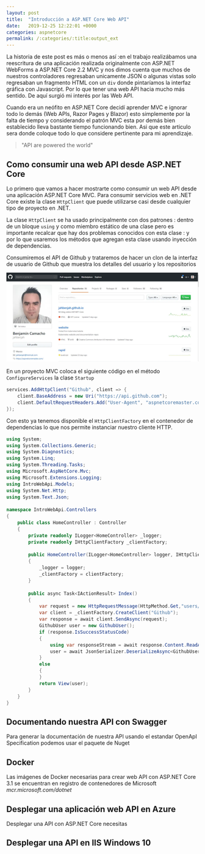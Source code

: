 ```yaml
---
layout: post
title:  "Introducción a ASP.NET Core Web API"
date:   2019-12-25 12:22:01 +0000
categories: aspnetcore
permalink: /:categories/:title:output_ext
---
```


La historia de este post es más o menos así :en el trabajo realizábamos una reescritura de una aplicación realizada originalmente con ASP.NET WebForms a ASP.NET Core 2.2 MVC y nos dimos cuenta que muchos de nuestros controladores regresaban unicamente JSON o algunas vistas solo regresaban un fragmento HTML con un `div` donde pintaríamos la interfaz gráfica con Javascript.  Por lo que tener una web API hacia mucho más sentido. De aquí surgió mi interés por las Web API.

Cuando era un neófito en ASP.NET Core decidí aprender MVC e ignorar todo lo demás (Web APIs, Razor Pages y Blazor) esto simplemente por la falta de tiempo y considerando el patrón MVC esta por demás bien establecido lleva bastante tiempo funcionando bien. Asi que este articulo sera donde coloque todo lo que considere pertinente para mi aprendizaje.

> "API are powered the world"

## Como consumir una web API desde ASP.NET Core

Lo primero que vamos a hacer mostrarte como consumir un web API desde una aplicación ASP.NET Core MVC. Para consumir servicios web en .NET Core existe la clase `HttpClient` que puede utilizarse casi desde cualquier tipo de proyecto en .NET.

La clase `HttpClient` se ha usado principalmente con dos patrones : dentro de un bloque `using` y como miembro estático de una clase pero es importante recalcar que hay dos problemas conocidos con esta clase : []()  y []() por lo que usaremos los métodos que agregan esta clase usando inyección de dependencias.

Consumiremos el API de Github y trataremos de hacer un clon de la interfaz de usuario de Github que muestra los detalles del usuario y los repositorios

<img src="/img/CapturaGithub.webp" loading="lazy"  alt="Captura de la página de Github">

En un proyecto MVC coloca el siguiente código en el método `ConfigureServices` la clase `Startup`

```cs
services.AddHttpClient("Github", client => {
    client.BaseAddress = new Uri("https://api.github.com");
    client.DefaultRequestHeaders.Add("User-Agent", "aspnetcoremaster.com");
});
```

Con esto ya tenemos disponible el `HttpClientFactory` en el contenedor de dependencias lo que nos permite instanciar nuestro cliente HTTP.

```cs
using System;
using System.Collections.Generic;
using System.Diagnostics;
using System.Linq;
using System.Threading.Tasks;
using Microsoft.AspNetCore.Mvc;
using Microsoft.Extensions.Logging;
using IntroWebApi.Models;
using System.Net.Http;
using System.Text.Json;

namespace IntroWebApi.Controllers
{
    public class HomeController : Controller
    {
        private readonly ILogger<HomeController> _logger;
        private readonly IHttpClientFactory _clientFactory;

        public HomeController(ILogger<HomeController> logger, IHttpClientFactory clientFactory)
        {
            _logger = logger;
            _clientFactory = clientFactory;
        }

        public async Task<IActionResult> Index()
        {
            var request = new HttpRequestMessage(HttpMethod.Get,"users/jahbenjah");
            var client = _clientFactory.CreateClient("Github");
            var response = await client.SendAsync(request);
            GithubUser user = new GithubUser();
            if (response.IsSuccessStatusCode)
            {
                using var responseStream = await response.Content.ReadAsStreamAsync();
                user = await JsonSerializer.DeserializeAsync<GithubUser>(responseStream);
            }
            else
            {               
            }
            return View(user);
        }
    }
}
```

## Documentando nuestra API con Swagger

Para generar la documentación de nuestra API usando el estandar OpenApI Specification podemos usar el paquete de Nuget

## Docker

Las imágenes de Docker necesarias para crear web API con ASP.NET Core 3.1 se encuentran en registro de contenedores de Microsoft _mcr.microsoft.com/dotnet_

## Desplegar una aplicación web API en Azure

Desplegar una API con ASP.NET Core necesitas

## Desplegar una API en IIS Windows 10
